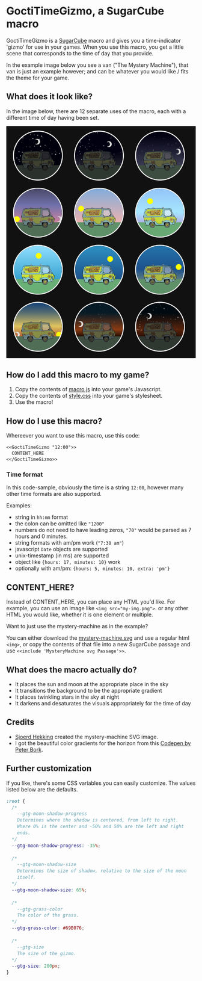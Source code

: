 # GoctiTimeGizmo, a SugarCube macro

GoctiTimeGizmo is a [SugarCube](https://www.motoslave.net/sugarcube/2/) macro and gives you a time-indicator 'gizmo' for use in your games. When you use this macro, you get a little scene that corresponds to the time of day that you provide.

In the example image below you see a van ("The Mystery Machine"), that van is just an example however; and can be whatever you would like / fits the theme for your game.

## What does it look like?

In the image below, there are 12 separate uses of the macro, each with a different time of day having been set.

![./example.png](./example.png)

## How do I add this macro to my game?

1. Copy the contents of [macro.js](https://github.com/Goctionni/sugarcube-time-gizmo/blob/main/macro.js) into your game's Javascript.
2. Copy the contents of [style.css](https://github.com/Goctionni/sugarcube-time-gizmo/blob/main/style.css) into your game's stylesheet.
3. Use the macro!

## How do I use this macro?

Whereever you want to use this macro, use this code:

```
<<GoctiTimeGizmo "12:00">>
  CONTENT_HERE
<</GoctiTimeGizmo>>
```

### Time format

In this code-sample, obviously the time is a string `12:00`, however many other time formats are also supported.

Examples:
* string in `hh:mm` format
* the colon can be omitted like `"1200"`
* numbers do not need to have leading zeros, `"70"` would be parsed as 7 hours and 0 minutes.
* string formats with am/pm work (`"7:30 am"`)
* javascript `Date` objects are supported
* unix-timestamp (in ms) are supported
* object like `{hours: 17, minutes: 10}` work
* optionally with am/pm: `{hours: 5, minutes: 10, extra: 'pm'}`

## CONTENT_HERE?

Instead of CONTENT_HERE, you can place any HTML you'd like. For example, you can use an image like `<img src="my-img.png">`. or any other HTML you would like, whether it is one element or multiple.

Want to just use the mystery-machine as in the example?

You can either download the [mystery-machine.svg](https://raw.githubusercontent.com/Goctionni/sugarcube-time-gizmo/main/mystery-machine.svg) and use a regular html `<img>`, or copy the contents of that file into a new SugarCube passage and use `<<include 'MysteryMachine svg Passage'>>`.

## What does the macro actually do?

* It places the sun and moon at the appropriate place in the sky
* It transitions the background to be the appropriate gradient
* It places twinkling stars in the sky at night
* It darkens and desaturates the visuals appropriately for the time of day

## Credits

* [Sjoerd Hekking](https://github.com/SjoerdHekking) created the mystery-machine SVG image.
* I got the beautiful color gradients for the horizon from this [Codepen by Peter Bork](https://codepen.io/bork/pen/WNrmWr).

## Further customization

If you like, there's some CSS variables you can easily customize.
The values listed below are the defaults.

```css
:root {
  /*
    --gtg-moon-shadow-progress
    Determines where the shadow is centered, from left to right.
    Where 0% is the center and -50% and 50% are the left and right
    ends.
  */
  --gtg-moon-shadow-progress: -35%;

  /*
    --gtg-moon-shadow-size
    Determines the size of shadow, relative to the size of the moon
    itself.
  */
  --gtg-moon-shadow-size: 65%;

  /*
    --gtg-grass-color
    The color of the grass.
  */
  --gtg-grass-color: #69B076;

  /*
    --gtg-size
    The size of the gizmo.
  */
  --gtg-size: 200px;
}
```